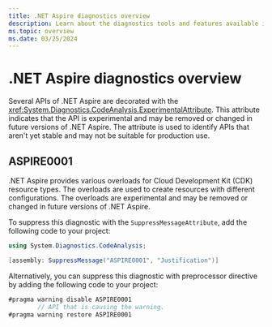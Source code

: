 ```yaml
---
title: .NET Aspire diagnostics overview
description: Learn about the diagnostics tools and features available in .NET Aspire.
ms.topic: overview
ms.date: 03/25/2024
---
```


# .NET Aspire diagnostics overview

Several APIs of .NET Aspire are decorated with the <xref:System.Diagnostics.CodeAnalysis.ExperimentalAttribute>. This attribute indicates that the API is experimental and may be removed or changed in future versions of .NET Aspire. The attribute is used to identify APIs that aren't yet stable and may not be suitable for production use.

## ASPIRE0001

.NET Aspire provides various overloads for Cloud Development Kit (CDK) resource types. The overloads are used to create resources with different configurations. The overloads are experimental and may be removed or changed in future versions of .NET Aspire.

To suppress this diagnostic with the `SuppressMessageAttribute`, add the following code to your project:

```csharp
using System.Diagnostics.CodeAnalysis;

[assembly: SuppressMessage("ASPIRE0001", "Justification")]
```

Alternatively, you can suppress this diagnostic with preprocessor directive by adding the following code to your project:

```csharp
#pragma warning disable ASPIRE0001
        // API that is causing the warning.
#pragma warning restore ASPIRE0001
```
